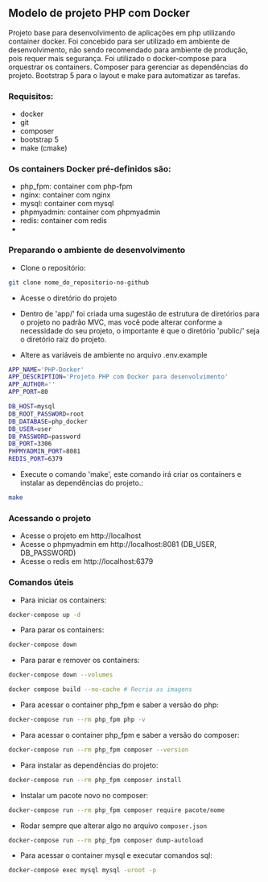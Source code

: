## Modelo de projeto PHP com Docker

Projeto base para desenvolvimento de aplicações em php utilizando container docker. Foi concebido para ser utilizado em
ambiente de desenvolvimento, não sendo recomendado para ambiente de produção, pois requer mais segurança. Foi utilizado
o docker-compose para orquestrar os containers. Composer para gerenciar as dependências do projeto. Bootstrap 5 para o
layout e make para automatizar as tarefas.

### Requisitos:
- docker
- git
- composer
- bootstrap 5
- make (cmake)

### Os containers Docker pré-definidos são:
- php_fpm: container com php-fpm
- nginx: container com nginx
- mysql: container com mysql
- phpmyadmin: container com phpmyadmin
- redis: container com redis
- 
### Preparando o ambiente de desenvolvimento
- Clone o repositório:
```bash
git clone nome_do_repositorio-no-github
```
- Acesse o diretório do projeto
- Dentro de 'app/' foi criada uma sugestão de estrutura de diretórios para o projeto no padrão MVC, mas você pode alterar
  conforme a necessidade do seu projeto, o importante é que o diretório 'public/' seja o diretório raiz do projeto.

- Altere as variáveis de ambiente no arquivo .env.example
````bash
APP_NAME='PHP-Docker'
APP_DESCRIPTION='Projeto PHP com Docker para desenvolvimento'
APP_AUTHOR=''
APP_PORT=80

DB_HOST=mysql
DB_ROOT_PASSWORD=root
DB_DATABASE=php_docker
DB_USER=user
DB_PASSWORD=password
DB_PORT=3306
PHPMYADMIN_PORT=8081
REDIS_PORT=6379
````
- Execute o comando 'make', este comando irá criar os containers e instalar as dependências do projeto.:
```bash
make
````
### Acessando o projeto
- Acesse o projeto em http://localhost
- Acesse o phpmyadmin em http://localhost:8081 (DB_USER, DB_PASSWORD)
- Acesse o redis em http://localhost:6379

### Comandos úteis
- Para iniciar os containers:
````bash
docker-compose up -d
````
- Para parar os containers:
````bash
docker-compose down
````
- Para parar e remover os containers:
````bash
docker-compose down --volumes
````
```bash
docker compose build --no-cache # Recria as imagens
```
- Para acessar o container php_fpm e saber a versão do php:
```bash
docker-compose run --rm php_fpm php -v
```
- Para acessar o container php_fpm e saber a versão do composer:
```bash
docker-compose run --rm php_fpm composer --version
```
- Para instalar as dependências do projeto:
```bash
docker-compose run --rm php_fpm composer install
```
- Instalar um pacote novo no composer:
```bash
docker-compose run --rm php_fpm composer require pacote/nome
```
- Rodar sempre que alterar algo no arquivo `composer.json`
```bash
docker-compose run --rm php_fpm composer dump-autoload
```
- Para acessar o container mysql e executar comandos sql:
```bash
docker-compose exec mysql mysql -uroot -p
```














